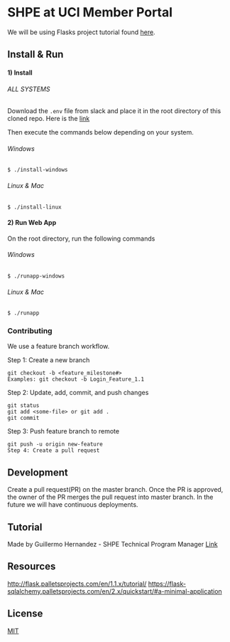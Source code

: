 # SHPE at UCI Member Portal

We will be using Flasks project tutorial found [here](http://flask.palletsprojects.com/en/1.1.x/tutorial/).

## Install & Run

#### 1) Install

###### ALL SYSTEMS
Download the ```.env``` file from slack and place it in the root directory of this cloned repo. Here is the [link](https://shpetechcommittee.slack.com/archives/C011D0TD154/p1586063096000300)

Then execute the commands below depending on your system.

###### Windows

```
$ ./install-windows
```

###### Linux & Mac

```
$ ./install-linux
```

#### 2) Run Web App

On the root directory, run the following commands

###### Windows

```
$ ./runapp-windows
```

###### Linux & Mac

```
$ ./runapp
```

### Contributing

We use a feature branch workflow.

Step 1: Create a new branch

```
git checkout -b <feature_milestone#>
Examples: git checkout -b Login_Feature_1.1
```

Step 2: Update, add, commit, and push changes

```
git status
git add <some-file> or git add .
git commit
```

Step 3: Push feature branch to remote

```
git push -u origin new-feature
Step 4: Create a pull request
```

## Development

Create a pull request(PR) on the master branch.
Once the PR is approved, the owner of the PR merges the pull request into master branch.
In the future we will have continuous deployments.

## Tutorial

Made by Guillermo Hernandez - SHPE Technical Program Manager
[Link](https://www.youtube.com/watch?v=T0Ml5WnQbJY&feature=youtu.be)

## Resources
http://flask.palletsprojects.com/en/1.1.x/tutorial/
https://flask-sqlalchemy.palletsprojects.com/en/2.x/quickstart/#a-minimal-application


## License

[MIT](https://choosealicense.com/licenses/mit/)
